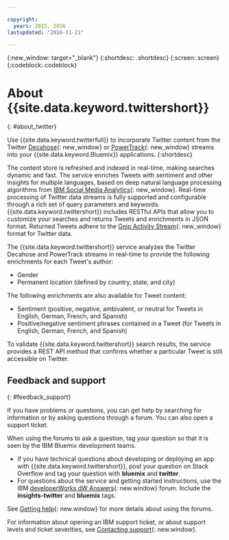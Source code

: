 ```yaml
---

copyright:
  years: 2015, 2016
lastupdated: "2016-11-21"

---
```


{:new_window: target="_blank"}
{:shortdesc: .shortdesc}
{:screen:.screen}
{:codeblock:.codeblock}

# About {{site.data.keyword.twittershort}}
{: #about_twitter}

Use {{site.data.keyword.twitterfull}} to incorporate Twitter content from the Twitter [Decahose](http://support.gnip.com/gnip2.0/){: new_window} or [PowerTrack](http://support.gnip.com/apis/powertrack2.0/){: new_window} streams into your {{site.data.keyword.Bluemix}} applications.
{:shortdesc}

The content store is refreshed and indexed in real-time, making searches dynamic and fast. The service enriches Tweets with sentiment and other insights for multiple languages, based on deep natural language processing algorithms from [IBM Social Media Analytics](http://www.ibm.com/software/products/en/social-media-analytics/){: new_window}. Real-time processing of Twitter data streams is fully supported and configurable through a rich set of query parameters and keywords. {{site.data.keyword.twittershort}} includes RESTful APIs that allow you to customize your searches and returns Tweets and enrichments in JSON format. Returned Tweets adhere to the [Gnip Activity Stream](http://support.gnip.com/){: new_window} format for Twitter data.

The {{site.data.keyword.twittershort}} service analyzes the Twitter Decahose and PowerTrack streams in real-time to provide the following enrichments for each Tweet's author:
* Gender
* Permanent location (defined by country, state, and city)

The following enrichments are also available for Tweet content:

* Sentiment (positive, negative, ambivalent, or neutral for Tweets in English, German, French, and Spanish)
* Positive/negative sentiment phrases contained in a Tweet (for Tweets in English, German, French, and Spanish)

To validate {{site.data.keyword.twittershort}} search results, the service provides a REST API method that confirms whether a particular Tweet is still accessible on Twitter. 

## Feedback and support 
{: #feedback_support}

If you have problems or questions, you can get help by searching for information or by asking questions through a forum. You can also open a support ticket.

When using the forums to ask a question, tag your question so that it is seen by the IBM Bluemix development teams. 
* If you have technical questions about developing or deploying an app with {{site.data.keyword.twittershort}}, post your question on Stack Overflow and tag your question with **bluemix** and **twitter**. 
* For questions about the service and getting started instructions, use the IBM [developerWorks dW Answers](https://developer.ibm.com/answers/topics/insights-twitter/?smartspace=bluemix){: new.window} forum. Include the **insights-twitter** and **bluemix** tags.

See [Getting help](https://new-console.ng.bluemix.net/docs/support/index.html#getting-help){: new.window} for more details about using the forums. 

For information about opening an IBM support ticket, or about support levels and ticket severities, see [Contacting support](https://new-console.ng.bluemix.net/docs/support/index.html#contacting-support){: new.window}.

